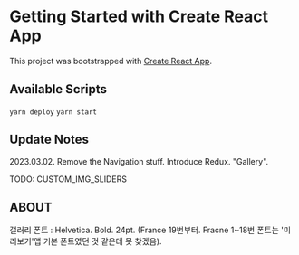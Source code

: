 # Getting Started with Create React App

This project was bootstrapped with [Create React App](https://github.com/facebook/create-react-app).

## Available Scripts

`yarn deploy`
`yarn start`

## Update Notes
2023.03.02. Remove the Navigation stuff. Introduce Redux. "Gallery".   

   
TODO: CUSTOM_IMG_SLIDERS   

## ABOUT
갤러리 폰트 : Helvetica. Bold. 24pt. (France 19번부터. Fracne 1~18번 폰트는 '미리보기'앱 기본 폰트였던 것 같은데 못 찾겠음).